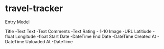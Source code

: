 # travel-tracker

Entry Model

Title -Text
Text -Text
Comments -Text
Rating - 1-10
Image -URL
Latitiude -float
Longitude -float
Start Date -DateTime
End Date -DateTime
Created At - DateTime
Uploaded At -DateTime